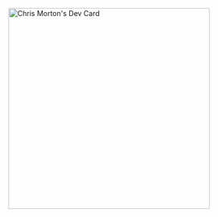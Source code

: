 <a href="https://app.daily.dev/DailyDevTips"><img src="https://github.com/Mortr0n/Mortr0n/blob/master/devcard.svg" width="400" alt="Chris Morton's Dev Card"/></a>
